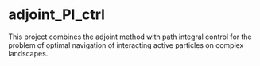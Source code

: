 # adjoint_PI_ctrl
This project combines the adjoint method with path integral control for the problem of optimal navigation of interacting active particles on complex landscapes.
